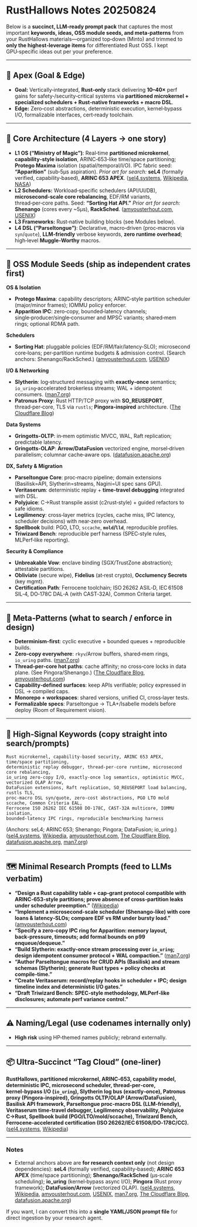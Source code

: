 # RustHallows Notes 20250824













Below is a **succinct, LLM‑ready prompt pack** that captures the most important **keywords, ideas, OSS module seeds, and meta‑patterns** from your RustHallows materials—organized top‑down (Minto) and trimmed to **only the highest‑leverage items** for differentiated Rust OSS. I kept GPU‑specific ideas out per your preference.

---

## 🎯 Apex (Goal & Edge)

* **Goal:** Vertically‑integrated, **Rust‑only** stack delivering **10–40×** perf gains for safety‑/security‑critical systems via **partitioned microkernel + specialized schedulers + Rust‑native frameworks + macro DSL**.&#x20;
* **Edge:** Zero‑cost abstractions, deterministic execution, kernel‑bypass I/O, formalizable interfaces, cert‑ready toolchain. &#x20;

---

## 🧱 Core Architecture (4 Layers → one story)

* **L1 OS (“Ministry of Magic”)**: Real‑time **partitioned microkernel**, **capability‑style isolation**, ARINC‑653‑like time/space partitioning; **Protego Maxima** isolation (spatial/temporal/I/O). IPC fabric seed: **“Apparition”** (sub‑5µs aspiration).&#x20;
  *Prior art for search:* **seL4** (formally verified, capability‑based), **ARINC 653 APEX**. ([sel4.systems][1], [Wikipedia][2], [NASA][3])
* **L2 Schedulers:** Workload‑specific schedulers (API/UI/DB), **microsecond‑scale core rebalancing**, EDF/RM variants, thread‑per‑core paths. Seed: **“Sorting Hat API.”**&#x20;
  *Prior art for search:* **Shenango** (cores every \~5µs), **RackSched**. ([amyousterhout.com][4], [USENIX][5])
* **L3 Frameworks:** Rust‑native building blocks (see Modules below).&#x20;
* **L4 DSL (“Parseltongue”)**: Declarative, macro‑driven (proc‑macros via `syn`/`quote`), **LLM‑friendly** verbose keywords, **zero runtime overhead**; high‑level **Muggle‑Worthy** macros. &#x20;

---

## 🧩 OSS Module Seeds (ship as independent crates first)

**OS & Isolation**

* **Protego Maxima**: capability descriptors; ARINC‑style partition scheduler (major/minor frames); IOMMU policy enforcer.&#x20;
* **Apparition IPC**: zero‑copy, bounded‑latency channels; single‑producer/single‑consumer and MPSC variants; shared‑mem rings; optional RDMA path.&#x20;

**Schedulers**

* **Sorting Hat**: pluggable policies (EDF/RM/fair/latency‑SLO); microsecond core‑loans; per‑partition runtime budgets & admission control. (Search anchors: Shenango/RackSched.)  ([amyousterhout.com][4], [USENIX][5])

**I/O & Networking**

* **Slytherin**: log‑structured messaging with **exactly‑once** semantics; `io_uring`‑accelerated brokerless streams; WAL + idempotent consumers.  ([man7.org][6])
* **Patronus Proxy**: Rust HTTP/TCP proxy with **SO\_REUSEPORT**, thread‑per‑core, TLS via `rustls`; **Pingora‑inspired** architecture.  ([The Cloudflare Blog][7])

**Data Systems**

* **Gringotts‑OLTP**: in‑mem optimistic MVCC, WAL, Raft replication; predictable latency.&#x20;
* **Gringotts‑OLAP**: **Arrow/DataFusion** vectorized engine, morsel‑driven parallelism; columnar cache‑aware ops.  ([datafusion.apache.org][8])

**DX, Safety & Migration**

* **Parseltongue Core**: proc‑macro pipeline; domain extensions (Basilisk=API, Slytherin=streams, Nagini=UI spec sans GPU).&#x20;
* **Veritaserum**: deterministic replay + **time‑travel debugging** integrated with DSL.&#x20;
* **Polyjuice**: C→Rust transpile assist (c2rust‑style) + guided refactors to safe idioms.&#x20;
* **Legilimency**: cross‑layer metrics (cycles, cache miss, IPC latency, scheduler decisions) with near‑zero overhead.&#x20;
* **Spellbook** build: PGO, LTO, `sccache`, **`mold`/`lld`**, reproducible profiles.&#x20;
* **Triwizard Bench**: reproducible perf harness (SPEC‑style rules, MLPerf‑like reporting).&#x20;

**Security & Compliance**

* **Unbreakable Vow**: enclave binding (SGX/TrustZone abstraction); attestable partitions.&#x20;
* **Obliviate** (secure wipe), **Fidelius** (at‑rest crypto), **Occlumency Secrets** (key mgmt).&#x20;
* **Certification Path**: Ferrocene toolchain; ISO 26262 ASIL‑D, IEC 61508 SIL‑4, DO‑178C DAL‑A (with CAST‑32A), Common Criteria target.&#x20;

---

## 🧠 Meta‑Patterns (what to search / enforce in design)

* **Determinism‑first**: cyclic executive + bounded queues + reproducible builds.&#x20;
* **Zero‑copy everywhere**: `rkyv`/Arrow buffers, shared‑mem rings, `io_uring` paths.  ([man7.org][6])
* **Thread‑per‑core hot paths**: cache affinity; no cross‑core locks in data plane. (See Pingora/Shenango.) ([The Cloudflare Blog][7], [amyousterhout.com][4])
* **Capability‑defined surfaces**: keep APIs verifiable; policy expressed in DSL → compiled caps.&#x20;
* **Monorepo + workspaces**: shared versions, unified CI, cross‑layer tests.&#x20;
* **Formalizable specs**: Parseltongue → TLA+/Isabelle models before deploy (Room of Requirement vision).&#x20;

---

## 🔑 High‑Signal Keywords (copy straight into search/prompts)

```
Rust microkernel, capability-based security, ARINC 653 APEX, time/space partitioning,
deterministic replay debugger, thread-per-core runtime, microsecond core rebalancing,
io_uring zero-copy I/O, exactly-once log semantics, optimistic MVCC, vectorized OLAP Arrow,
DataFusion extensions, Raft replication, SO_REUSEPORT load balancing, rustls TLS,
proc-macro DSL syn/quote, zero-cost abstractions, PGO LTO mold sccache, Common Criteria EAL,
Ferrocene ISO 26262 IEC 61508 DO-178C, CAST-32A multicore, IOMMU isolation,
bounded-latency IPC rings, reproducible benchmarking harness
```

(Anchors: seL4; ARINC 653; Shenango; Pingora; DataFusion; io\_uring.) ([sel4.systems][1], [Wikipedia][2], [amyousterhout.com][4], [The Cloudflare Blog][7], [datafusion.apache.org][8], [man7.org][6])

---

## 🗺️ Minimal Research Prompts (feed to LLMs verbatim)

* **“Design a Rust capability table + cap‑grant protocol compatible with ARINC‑653‑style partitions; prove absence of cross‑partition leaks under scheduler preemption.”** ([Wikipedia][2])
* **“Implement a microsecond‑scale scheduler (Shenango‑like) with core loans & latency‑SLOs; compare EDF vs RM under bursty load.”** ([amyousterhout.com][4])
* **“Specify a zero‑copy IPC ring for Apparition: memory layout, back‑pressure, timeouts; add formal bounds on p99 enqueue/dequeue.”**&#x20;
* **“Build Slytherin: exactly‑once stream processing over `io_uring`; design idempotent consumer protocol + WAL compaction.”**  ([man7.org][6])
* **“Author Parseltongue macros for CRUD APIs (Basilisk) and stream schemas (Slytherin); generate Rust types + policy checks at compile‑time.”**&#x20;
* **“Create Veritaserum: record/replay hooks in scheduler + IPC; design timeline index and deterministic I/O gates.”**&#x20;
* **“Draft Triwizard Bench: SPEC‑style methodology, MLPerf‑like disclosures; automate perf variance control.”**&#x20;

---

## ⚠️ Naming/Legal (use codenames internally only)

* **High risk** using HP‑themed names publicly; rebrand externally.&#x20;

---

## 📦 Ultra‑Succinct “Tag Cloud” (one‑liner)

**RustHallows, partitioned microkernel, ARINC‑653, capability model, deterministic IPC, microsecond scheduler, thread‑per‑core, kernel‑bypass I/O (`io_uring`), Slytherin log bus (exactly‑once), Patronus proxy (Pingora‑inspired), Gringotts OLTP/OLAP (Arrow/DataFusion), Basilisk API framework, Parseltongue proc‑macro DSL (LLM‑friendly), Veritaserum time‑travel debugger, Legilimency observability, Polyjuice C→Rust, Spellbook build (PGO/LTO/mold/sccache), Triwizard Bench, Ferrocene‑accelerated certification (ISO 26262/IEC 61508/DO‑178C/CC).**    ([sel4.systems][1], [Wikipedia][2])

---

### Notes

* External anchors above are **for research context only** (not design dependencies): **seL4** (formally verified, capability‑based); **ARINC 653 APEX** (time/space partitioning); **Shenango/RackSched** (µs‑scale scheduling); **io\_uring** (kernel‑bypass async I/O); **Pingora** (Rust proxy framework); **DataFusion/Arrow** (vectorized OLAP). ([sel4.systems][1], [Wikipedia][2], [amyousterhout.com][4], [USENIX][5], [man7.org][6], [The Cloudflare Blog][7], [datafusion.apache.org][8])

If you want, I can convert this into a **single YAML/JSON prompt file** for direct ingestion by your research agent.

[1]: https://sel4.systems/?utm_source=chatgpt.com "The seL4 Microkernel | seL4"
[2]: https://en.wikipedia.org/wiki/ARINC_653?utm_source=chatgpt.com "ARINC 653"
[3]: https://www.nasa.gov/wp-content/uploads/2016/10/482470main_2530_-_ivv_on_orions_arinc_653_flight_software_architecture_100913.pdf?utm_source=chatgpt.com "IV&V on Orion's ARINC 653 Flight Software Architecture"
[4]: https://amyousterhout.com/papers/shenango_nsdi19.pdf?utm_source=chatgpt.com "Shenango: Achieving High CPU Efficiency for Latency- ..."
[5]: https://www.usenix.org/system/files/osdi20-zhu.pdf?utm_source=chatgpt.com "RackSched: A Microsecond-Scale Scheduler for Rack- ..."
[6]: https://man7.org/linux/man-pages/man7/io_uring.7.html?utm_source=chatgpt.com "io_uring(7) - Linux manual page"
[7]: https://blog.cloudflare.com/how-we-built-pingora-the-proxy-that-connects-cloudflare-to-the-internet/?utm_source=chatgpt.com "How we built Pingora, the proxy that connects Cloudflare to ..."
[8]: https://datafusion.apache.org/?utm_source=chatgpt.com "Apache DataFusion — Apache DataFusion documentation"
